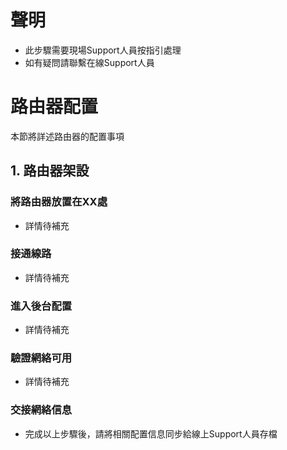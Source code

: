 # 聲明
- 此步驟需要現場Support人員按指引處理
- 如有疑問請聯繫在線Support人員

# 路由器配置
本節將詳述路由器的配置事項

## 1. 路由器架設

### 將路由器放置在XX處
- 詳情待補充

### 接通線路
- 詳情待補充

### 進入後台配置
- 詳情待補充

### 驗證網絡可用
- 詳情待補充

### 交接網絡信息
- 完成以上步驟後，請將相關配置信息同步給線上Support人員存檔
